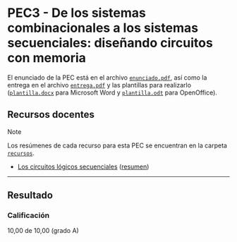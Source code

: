 # PEC3 - De los sistemas combinacionales a los sistemas secuenciales: diseñando circuitos con memoria

El enunciado de la PEC está en el archivo [`enunciado.pdf`](enunciado.pdf), así como la entrega en el archivo [`entrega.pdf`](entrega.pdf) y las plantillas para realizarlo ([`plantilla.docx`](plantilla.docx) para Microsoft Word y [`plantilla.odt`](plantilla.odt) para OpenOffice).

## Recursos docentes

>[!NOTE]
>Los resúmenes de cada recurso para esta PEC se encuentran en la carpeta [`recursos`](recursos).

- [Los circuitos lógicos secuenciales](http://cvapp.uoc.edu/autors/MostraPDFMaterialAction.do?id=215619&hash=d25026dd14b3ee362d765576d3893c40b200af038100e77bc444144a21df7985) ([resumen](recursos/los_circuitos_logicos_secuenciales_resumen.md))

---

## Resultado

### Calificación

10,00 de 10,00 (grado A)
